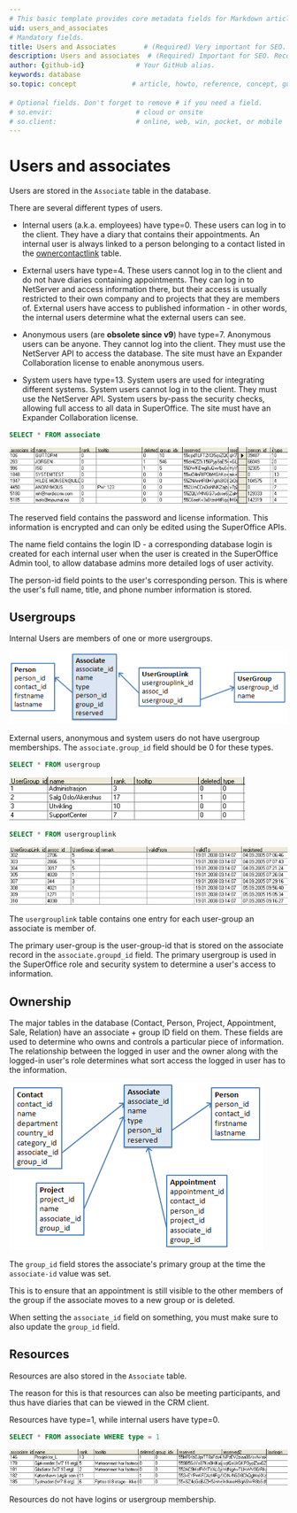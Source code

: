 ```yaml
---
# This basic template provides core metadata fields for Markdown articles on docs.superoffice.com.
uid: users_and_associates
# Mandatory fields.
title: Users and Associates       # (Required) Very important for SEO. Intent in a unique string of 43-59 chars including spaces.
description: Users and associates  # (Required) Important for SEO. Recommended character length is 115-145 characters including spaces.
author: {github-id}             # Your GitHub alias.
keywords: database
so.topic: concept              # article, howto, reference, concept, guide

# Optional fields. Don't forget to remove # if you need a field.
# so.envir:                     # cloud or onsite
# so.client:                    # online, web, win, pocket, or mobile
---
```


# Users and associates

Users are stored in the `Associate` table in the database.

There are several different types of users.

* Internal users (a.k.a. employees) have type=0. These users can log in to the client. They have a diary that contains their appointments. An internal user is always linked to a person belonging to a contact listed in the [ownercontactlink][1] table.

* External users have type=4. These users cannot log in to the client and do not have diaries containing appointments. They can log in to NetServer and access information there, but their access is usually restricted to their own company and to projects that they are members of. External users have access to published information - in other words, the internal users determine what the external users can see.

* Anonymous users (are **obsolete since v9**) have type=7. Anonymous users can be anyone. They cannot log into the client. They must use the NetServer API to access the database. The site must have an Expander Collaboration license to enable anonymous users.

* System users have type=13. System users are used for integrating different systems. System users cannot log in to the client. They must use the NetServer API. System users by-pass the security checks, allowing full access to all data in SuperOffice. The site must have an Expander Collaboration license.

```SQL
SELECT * FROM associate
```

![AssocTable][img1]

The reserved field contains the password and license information. This information is encrypted and can only be edited using the SuperOffice APIs.

The name field contains the login ID - a corresponding database login is created for each internal user when the user is created in the SuperOffice Admin tool, to allow database admins more detailed logs of user activity.

The person-id field points to the user's corresponding person. This is where the user's full name, title, and phone number information is stored.

## Usergroups

Internal Users are members of one or more usergroups.

![UserGroupLinkDiag][img2]

External users, anonymous and system users do not have usergroup memberships. The `associate.group_id` field should be 0 for these types.

```SQL
SELECT * FROM usergroup
```

![UserGroup][img3]

```SQL
SELECT * FROM usergrouplink
```

![UserGroupLink][img4]

The `usergrouplink` table contains one entry for each user-group an associate is member of.

The primary user-group is the user-group-id that is stored on the associate record in the `associate.groupd_id` field. The primary usergroup is used in the SuperOffice role and security system to determine a user's access to information.

## Ownership

The major tables in the database (Contact, Person, Project, Appointment, Sale, Relation) have an associate + group ID field on them. These fields are used to determine who owns and controls a particular piece of information. The relationship between the logged in user and the owner along with the logged-in user's role determines what sort access the logged in user has to the information.

![AssociateLinks][img5]

The `group_id` field stores the associate's primary group at the time the `associate-id` value was set.

This is to ensure that an appointment is still visible to the other members of the group if the associate moves to a new group or is deleted.

When setting the `associate_id` field on something, you must make sure to also update the `group_id` field.

## Resources

Resources are also stored in the `Associate` table.

The reason for this is that resources can also be meeting participants, and thus have diaries that can be viewed in the CRM client.

Resources have type=1, while internal users have type=0.

```SQL
SELECT * FROM associate WHERE type = 1
```

![assoc-resources][img6]

Resources do not have logins or usergroup membership.

<!-- Referenced links -->
[1]: ../../../database/docs/tables/ownercontactlink.md

<!-- Referenced images -->
[img1]: media/assoc-table.png
[img2]: media/usergrouplink-diag.png
[img3]: media/usergroup.png
[img4]: media/usergrouplink.png
[img5]: media/associate-links.png
[img6]: media/assoc-resources.png
